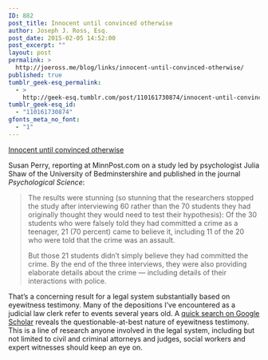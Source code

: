 ```yaml
---
ID: 882
post_title: Innocent until convinced otherwise
author: Joseph J. Ross, Esq.
post_date: 2015-02-05 14:52:00
post_excerpt: ""
layout: post
permalink: >
  http://joeross.me/blog/links/innocent-until-convinced-otherwise/
published: true
tumblr_geek-esq_permalink:
  - >
    http://geek-esq.tumblr.com/post/110161730874/innocent-until-convinced-otherwise
tumblr_geek-esq_id:
  - "110161730874"
gfonts_meta_no_font:
  - "1"
---
```

<a href='http://www.minnpost.com/second-opinion/2015/01/innocent-people-can-be-easily-convinced-they-committed-crime-study-finds'>Innocent until convinced otherwise</a><div class="link_description"><p>Susan Perry, reporting at MinnPost.com on a study led by psychologist Julia Shaw of the University of Bedminstershire and published in the journal <em>Psychological Science</em>:</p>

<blockquote>
  <p>The results were stunning (so stunning that the researchers stopped the study after interviewing 60 rather than the 70 students they had originally thought they would need to test their hypothesis): Of the 30 students who were falsely told they had committed a crime as a teenager, 21 (70 percent) came to believe it, including 11 of the 20 who were told that the crime was an assault.</p>
  
  <p>But those 21 students didn’t simply believe they had committed the crime. By the end of the three interviews, they were also providing elaborate details about the crime — including details of their interactions with police.</p>
</blockquote>

<p>That&#8217;s a concerning result for a legal system substantially based on eyewitness testimony. Many of the depositions I&#8217;ve encountered as a judicial law clerk refer to events several years old. A <a href="https://scholar.google.com/scholar?q=reliability+of+eyewitness+testimony&amp;hl=en&amp;as_sdt=0&amp;as_vis=1&amp;oi=scholart&amp;sa=X&amp;ei=aX3TVND5B8ymggSC34KIAw&amp;ved=0CB0QgQMwAA" target="_blank">quick search on Google Scholar</a> reveals the questionable-at-best nature of eyewitness testimony. This is a line of research anyone involved in the legal system, including but not limited to civil and criminal attorneys and judges, social workers and expert witnesses should keep an eye on.</p></div>